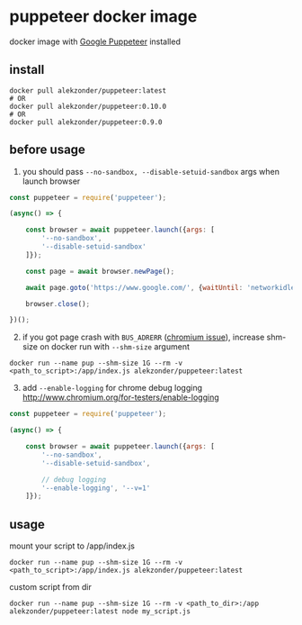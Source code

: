 # puppeteer docker image

docker image with  [Google Puppeteer](https://github.com/GoogleChrome/puppeteer) installed


## install

```
docker pull alekzonder/puppeteer:latest
# OR
docker pull alekzonder/puppeteer:0.10.0
# OR
docker pull alekzonder/puppeteer:0.9.0

```

## before usage


1. you should pass `--no-sandbox, --disable-setuid-sandbox` args when launch browser

```js
const puppeteer = require('puppeteer');

(async() => {

    const browser = await puppeteer.launch({args: [
        '--no-sandbox',
        '--disable-setuid-sandbox'
    ]});

    const page = await browser.newPage();

    await page.goto('https://www.google.com/', {waitUntil: 'networkidle'});

    browser.close();

})();
```

2. if you got page crash with `BUS_ADRERR` ([chromium issue](https://bugs.chromium.org/p/chromium/issues/detail?id=571394)), increase shm-size on docker run with `--shm-size` argument

```
docker run --name pup --shm-size 1G --rm -v <path_to_script>:/app/index.js alekzonder/puppeteer:latest
```


3. add `--enable-logging` for chrome debug logging http://www.chromium.org/for-testers/enable-logging

```js
const puppeteer = require('puppeteer');

(async() => {

    const browser = await puppeteer.launch({args: [
        '--no-sandbox',
        '--disable-setuid-sandbox',

        // debug logging
        '--enable-logging', '--v=1'
    ]});


```


## usage

mount your script to /app/index.js

```
docker run --name pup --shm-size 1G --rm -v <path_to_script>:/app/index.js alekzonder/puppeteer:latest
```

custom script from dir

```
docker run --name pup --shm-size 1G --rm -v <path_to_dir>:/app alekzonder/puppeteer:latest node my_script.js
```
